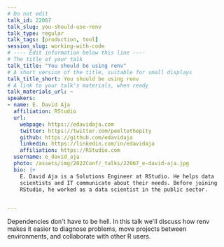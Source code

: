 ```yaml
---
# Do not edit
talk_id: 22067
talk_slug: you-should-use-renv
talk_type: regular
talk_tags: [production, tool]
session_slug: working-with-code
# ---- Edit information below this line ----
# The title of your talk
talk_title: "You should be using renv"
# A short version of the title, suitable for small displays
talk_title_short: You should be using renv
# A link to your talk's materials, when ready
talk_materials_url: ~
speakers:
- name: E. David Aja
  affiliation: RStudio
  url:
    webpage: https://edavidaja.com
    twitter: https://twitter.com/peeltothepity
    github: https://github.com/edavidaja
    linkedin: https://linkedin.com/in/edavidaja
    affiliation: https://RStudio.com
  username: e_david_aja
  photo: /assets/img/2022Conf/_talks/22067_e-david-aja.jpg
  bio: |+
    E. David Aja is a Solutions Engineer at RStudio. He helps data
    scientists and IT communicate about their needs. Before joining
    RStudio, he worked as a data scientist in the public sector.


---
```


<!-- ABSTRACT ----
Please write abstract below. You may use simple markdown (links, code style, bold, italics)
-->

Dependencies don't have to be hell. In this talk we'll discuss how renv makes it
easier to diagnose problems, move projects between environments, and collaborate
with other R users.
